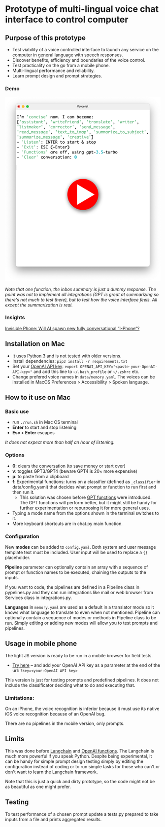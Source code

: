 
# Prototype of multi-lingual voice chat interface to control computer

## Purpose of this prototype

- Test viability of a voice controlled interface to launch any service on the computer in general language with speech responses. 
- Discover benefits, efficiency and boundaries of the voice control.
- Test practicality on the go from a mobile phone.
- Multi-lingual performance and reliability. 
- Learn prompt design and prompt strategies. 

### Demo


[![Prototype test](/docs/voicelet.png)](https://www.youtube.com/watch?v=O8nsvHwy5VY)

_Note that one function, the inbox summary is just a dummy response. The point was not to implement all integrations (GPT is great at summarizing so there's not much to test there), but to test how the voice interface feels. All except the summarization is real._

### Insights

[Invisible Phone: Will AI spawn new fully conversational “I-Phone”?](https://medium.com/@myneur/invisible-phone-will-ai-spawn-new-fully-conversational-i-phone-09acc4bdf106)

## Installation on Mac

- It uses [Python 3](https://www.python.org/) and is not tested with older versions.
- Install dependencies: `pip3 install -r requirements.txt`
- Set your [OpenAI API key](https://platform.openai.com/account/api-keys): `export OPENAI_API_KEY="<paste-your-OpenAI-API-key>"` and add this line to `~/.bash_profile` or `~/.zshrc` etc.
- Change prefered voice names in `data/memory.yaml`. The voices can be installed in MacOS Preferences > Accessibility > Spoken language. 

## How to it use on Mac

### Basic use

- run `./run.sh` in Mac OS terminal
- __Enter__ to start and stop listening
- __Esc + Enter__ escapes
  
_It does not expect more than half an hour of listening._

### Options

- __0__: clears the conversation (to save money or start over)
- __v__: toggles GPT3/GPT4 (beware GPT4 is 20× more expensive)
- __p__: to paste from a clipboard
- __f__: Experimental functions: turns on a classifier (defined as `_classifier` in data/config.yaml) that decides what prompt or function to run first and then run it. 
    - This solution was chosen before [GPT functions](https://platform.openai.com/docs/guides/gpt/function-calling) were introduced. The GPT functions will perform better, but it might still be handy for further experimentation or repurposing it for more general uses.
- Typing a mode name from the options shown in the terminal switches to it.
- More keyboard shortcuts are in chat.py main function.

### Configuration

New __modes__ can be added to `config.yaml`. Both system and user message template text must be included. 
User input will be used to replace a `{}` placeholder.

__Pipeline__ parameter can optionally contain an array with a sequence of prompt or function names to be executed, chaining the outputs to the inputs.

If you want to code, the pipelines are defined in a Pipeline class in pypelines.py and they can run integrations like mail or web browser from Services class in integrations.py. 

__Languages__ in `memory.yaml` are used as a default in a translator mode so it knows what language to translate to even when not mentioned. 
Pipeline can optionally contain a sequence of modes or methods in Pipeline class to be run. 
Simply editing or adding new modes will allow you to test prompts and pipelines.

## Usage in mobile phone

The light JS version is ready to be run in a mobile browser for field tests. 

- [Try here](https://myneur.github.io/noFluffy/?key=) – and add your OpenAI API key as a parameter at the end of the url: `?key=<your-OpenAI API key>`

This version is just for testing prompts and predefined pipelines. It does not include the classificator deciding what to do and executing that.

### Limitations:
On an iPhone, the voice recognition is inferior because it must use its native iOS voice recognition because of an OpenAI bug.

There are no pipelines in the mobile version, only prompts. 

## Limits

This was done before [Langchain](https://python.langchain.com/) and [OpenAI functions](https://platform.openai.com/docs/guides/gpt/function-calling). The Langchain is much more powerful if you speak Python. Despite being experimental, it can be handy for simple prompt design testing simply by editing the configuration instead of coding or to run simple tasks for those who can't or don't want to learn the Langchain framework.

Note that this is just a quick and dirty prototype, so the code might not be as beautiful as one might prefer. 


## Testing

To test performance of a chosen prompt update a tests.py prepared to take inputs from a file and prints aggregated results. 